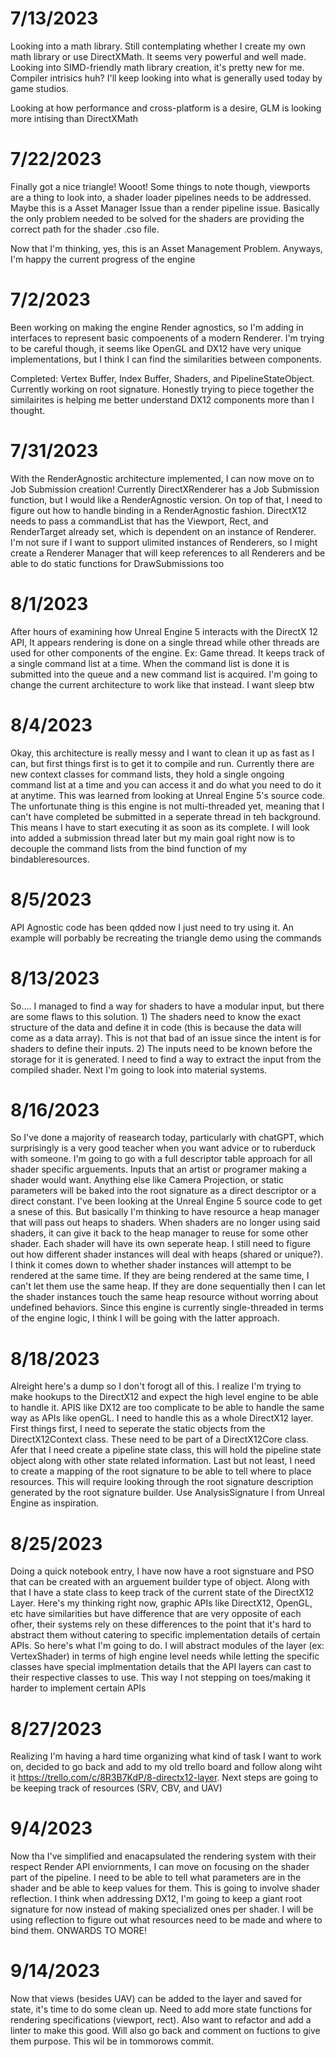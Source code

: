 # 7/13/2023
Looking into a math library. Still contemplating whether I create my own math library or use DirectXMath.
It seems very powerful and well made. Looking into SIMD-friendly math library creation, it's pretty new for me. Compiler intrisics huh?
I'll keep looking into what is generally used today by game studios.

Looking at how performance and cross-platform is a desire, GLM is looking more intising than DirectXMath

# 7/22/2023
Finally got a nice triangle! Wooot! Some things to note though, viewports are a thing to look into, a shader 
loader pipelines needs to be addressed. Maybe this is a Asset Manager Issue than a render pipeline issue. Basically the only problem
needed to be solved for the shaders are providing the correct path for the shader .cso file. 

Now that I'm thinking, yes, this is an Asset Management Problem. Anyways, I'm happy the current progress of the engine

# 7/2/2023
Been working on making the engine Render agnostics, so I'm adding in interfaces to represent basic compoenents of a modern Renderer.
I'm trying to be careful though, it seems like OpenGL and DX12 have very unique implementations, but I think I can find the similarities between components.

Completed: Vertex Buffer, Index Buffer, Shaders, and PipelineStateObject. Currently working on root signature. Honestly trying to piece together the similairites is 
helping me better understand DX12 components more than I thought.

# 7/31/2023
With the RenderAgnostic architecture implemented, I can now move on to Job Submission creation! Currently DirectXRenderer has a Job Submission function, but I would like a RenderAgnostic version.
On top of that, I need to figure out how to handle binding in a RenderAgnostic fashion. DirectX12 needs to pass a commandList that has the Viewport, Rect, and RenderTarget already set, which is 
dependent on an instance of Renderer. I'm not sure if I want to support ulimited instances of Renderers, so I might create a Renderer Manager that will keep references to all Renderers and be able to do static functions
for DrawSubmissions too

# 8/1/2023
After hours of examining how Unreal Engine 5 interacts with the DirectX 12 API, It appears rendering is done on a single thread while other threads are used for other components of the engine. Ex: Game thread. It 
keeps track of a single command list at a time. When the command list is done it is submitted into the queue and a new command list is acquired. I'm going to change the current architecture to work like that instead. I want sleep btw

# 8/4/2023
Okay, this architecture is really messy and I want to clean it up as fast as I can, but first things first is to get it to compile and run. Currently there are new context classes for command lists, they hold a single ongoing command list
at a time and you can access it and do what you need to do it at anytime. This was learned from looking at Unreal Engine 5's  source code. The unfortunate thing is this engine is not multi-threaded yet, meaning that I can't have completed
be submitted in a seperate thread in teh background. This means I have to start executing it as soon as its complete. I will look into added a submission thread later but my main goal right now is to decouple the command lists from the bind
function of my bindableresources.

# 8/5/2023
API Agnostic code has been qdded now I just need to try using it. An example will porbably be recreating the triangle demo using the commands

# 8/13/2023
So.... I managed to find a way for shaders to have a modular input, but there are some flaws to this solution. 1) The shaders need to know the exact structure of the data and define it in code (this is because the data will come as a data array). 
This is not that bad of an issue since the intent is for shaders to define their inputs. 2) The inputs need to be known before the storage for it is generated. I need to find a way to extract the input from the compiled shader. Next I'm going to look into 
material systems.

# 8/16/2023
So I've done a majority of reasearch today, particularly with chatGPT, which surprisingly is a very good teacher when you want advice or to ruberduck with someone. I'm going to go with a full descriptor table approach for all shader specific arguements. 
Inputs that an artist or programer making a shader would want. Anything else like Camera Projection, or static parameters will be baked into the root signature as a direct descriptor or a direct constant. I've been looking at the Unreal Engine 5 source code to get a snese of this.
But basically I'm thinking to have resource a heap manager that will pass out heaps to shaders. When shaders are no longer using said shaders, it can give it back to the heap manager to reuse for some other shader. Each shader will have its own seperate heap. I still need to figure out
how different shader instances will deal with heaps (shared or unique?). I think it comes down to whether shader instances will attempt to be rendered at the same time. If they are being rendered at the same time, I can't let them use the same heap. If they are done sequentially
then I can let the shader instances touch the same heap resource without worring about undefined behaviors. Since this engine is currently single-threaded in terms of the engine logic, I think I will be going with the latter approach.

# 8/18/2023
Alreight here's a dump so I don't forogt all of this. I realize I'm trying to make hookups to the DirectX12 and expect the high level engine to be able to handle it. APIS like DX12 are too complicate to be able to handle the same way as APIs like openGL.
I need to handle this as a whole DirectX12 layer. First things first, I need to seperate the static objects from the DirectX12Context class. These need to be part of a DirectX12Core class. Afer that I need create a pipeline state class, this will hold the pipeline state object 
along with other state related information. Last but not least, I need to create a mapping of the root signature to be able to tell where to place resources. This will require looking through the root signature description generated by the root signature builder. Use AnalysisSignature 
l from Unreal Engine as inspiration.

# 8/25/2023
Doing a quick notebook entry, I have now have a root signstuare and PSO that can be created with an arguement builder type of object. Along with that I have a state class to keep track of the current state of the DirectX12 Layer. Here's my thinking right now, graphic APIs like DirectX12, 
OpenGL, etc have similarities but have difference that are very opposite of each ofher, their systems rely on these differences to the point that it's hard to abstract them without catering to specific implementation details of certain APIs. So here's what I'm going to do. I will abstract 
modules of the layer (ex: VertexShader) in terms of high engine level needs while letting the specific classes have special implmentation details that the API layers can cast to their respective classes to use. This way I not stepping on toes/making it harder to implement certain APIs

# 8/27/2023
Realizing I'm having a hard time organizing what kind of task I want to work on, decided to go back and add to my old trello board and follow along wiht it https://trello.com/c/8R3B7KdP/8-directx12-layer. Next steps are going to be keeping track of resources (SRV, CBV, and UAV)

# 9/4/2023
Now tha I've simplified and enacapsulated the rendering system with their respect Render API enviornments, I can move on focusing on the shader part of the pipeline. I need to be able to tell what parameters are in the shader and be able to keep values for them. This is going to involve shader 
reflection. I think when addressing DX12, I'm going to keep a giant root signature for now instead of making specialized ones per shader. I will be using reflection to figure out what resources need to be made and where to bind them. ONWARDS TO MORE!

# 9/14/2023
Now that views (besides UAV) can be added to the layer and saved for state, it's time to do some clean up. Need to add more state functions for rendering specifications (viewport, rect). Also want to refactor and add a linter to make this good. Will also go back and comment on fuctions to give them purpose.
This wil be in tommorows commit.
